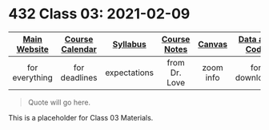 # 432 Class 03: 2021-02-09

[Main Website](https://thomaselove.github.io/432/) | [Course Calendar](https://thomaselove.github.io/432/calendar.html) | [Syllabus](https://thomaselove.github.io/432-2021-syllabus/) | [Course Notes](https://thomaselove.github.io/432-notes/) | [Canvas](https://canvas.case.edu) | [Data and Code](https://github.com/THOMASELOVE/432-data) | [Sources](https://github.com/THOMASELOVE/432-2021/edit/master/references) | [Contact Us](https://thomaselove.github.io/432/contact.html)
:-----------: | :--------------: | :----------: | :---------: | :-------------: | :-----------: | :------------: | :-------------:
for everything | for deadlines | expectations | from Dr. Love | zoom info | for downloads | to read/watch | need help?

> Quote will go here.

This is a placeholder for Class 03 Materials.
